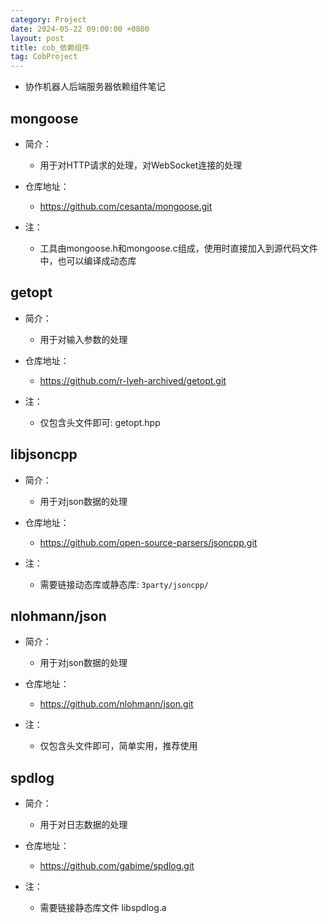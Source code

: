 ```yaml
---
category: Project
date: 2024-05-22 09:00:00 +0800
layout: post
title: cob_依赖组件
tag: CobProject
---
```


+ 协作机器人后端服务器依赖组件笔记

## mongoose

+ 简介：
  + 用于对HTTP请求的处理，对WebSocket连接的处理

+ 仓库地址：
  + https://github.com/cesanta/mongoose.git

+ 注：
  + 工具由mongoose.h和mongoose.c组成，使用时直接加入到源代码文件中，也可以编译成动态库

## getopt

+ 简介：
  + 用于对输入参数的处理

+ 仓库地址：
  + https://github.com/r-lyeh-archived/getopt.git

+ 注：
  + 仅包含头文件即可: getopt.hpp

## libjsoncpp 

+ 简介：
  + 用于对json数据的处理

+ 仓库地址：
  + https://github.com/open-source-parsers/jsoncpp.git

+ 注：
  + 需要链接动态库或静态库: `3party/jsoncpp/`

## nlohmann/json

+ 简介：
  + 用于对json数据的处理

+ 仓库地址：
  + https://github.com/nlohmann/json.git

+ 注：
  + 仅包含头文件即可，简单实用，推荐使用

## spdlog

+ 简介：
  + 用于对日志数据的处理

+ 仓库地址：
  + https://github.com/gabime/spdlog.git

+ 注：
  + 需要链接静态库文件 libspdlog.a